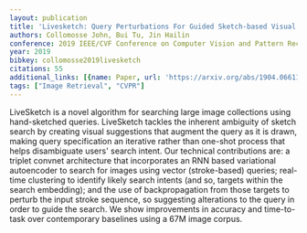 ```yaml
---
layout: publication
title: 'Livesketch: Query Perturbations For Guided Sketch-based Visual Search'
authors: Collomosse John, Bui Tu, Jin Hailin
conference: 2019 IEEE/CVF Conference on Computer Vision and Pattern Recognition (CVPR)
year: 2019
bibkey: collomosse2019livesketch
citations: 55
additional_links: [{name: Paper, url: 'https://arxiv.org/abs/1904.06611'}]
tags: ["Image Retrieval", "CVPR"]
---
```

LiveSketch is a novel algorithm for searching large image collections using
hand-sketched queries. LiveSketch tackles the inherent ambiguity of sketch
search by creating visual suggestions that augment the query as it is drawn,
making query specification an iterative rather than one-shot process that helps
disambiguate users' search intent. Our technical contributions are: a triplet
convnet architecture that incorporates an RNN based variational autoencoder to
search for images using vector (stroke-based) queries; real-time clustering to
identify likely search intents (and so, targets within the search embedding);
and the use of backpropagation from those targets to perturb the input stroke
sequence, so suggesting alterations to the query in order to guide the search.
We show improvements in accuracy and time-to-task over contemporary baselines
using a 67M image corpus.